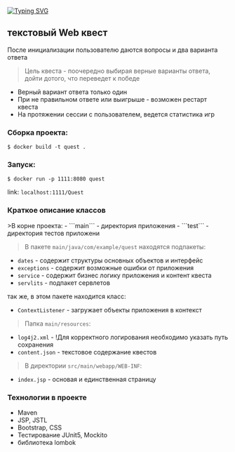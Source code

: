 [![Typing SVG](https://readme-typing-svg.herokuapp.com?font=Fira+Code&pause=1000&width=435&lines=Quest)](https://git.io/typing-svg)
<h2><a>текстовый Web квест</a></h2>

После инициализации пользователю даются вопросы и два варианта ответа

>Цель квеста - поочередно выбирая верные варианты ответа,
> дойти дотого, что переведет к победе
>
* Верный вариант ответа только один
* При не правильном ответе или выигрыше - возможен рестарт квеста
* На протяжении сессии с пользователем, ведется статистика игр

<h3><a>Сборка проекта: </a></h3>

```$ docker build -t quest .```

<h3 ><a>Запуск:</a></h3>

```$ docker run -p 1111:8080 quest```

link: ```localhost:1111/Quest```

<h3 ><a>Краткое описание классов</a></h3>
>В корне проекта:
- ```main``` - директория приложения
-  ```test``` - директория тестов приложени

>В пакете ```main/java/com/example/quest``` находятся подпакеты:
- ```dates``` - содержит структуры основных объектов и интерфейс
- ```exceptions``` - содержит возможные ошибки от приложения
- ```service``` - содержит бизнес логику приложения и контент квеста 
- ```servlits``` - подпакет сервлетов

так же, в этом пакете находится класс:

- ```ContextListener``` - загружает объекты приложения в контекст

>Папка ```main/resources```: 

- ```log4j2.xml``` - !Для корректного логирования необходимо указать путь сохранения
- ```content.json``` - текстовое содержание квестов

>В директории ```src/main/webapp/WEB-INF```:
- ```index.jsp``` - основая и единственная страницу

<h3><a>Технологии в проекте</a></h3>

- Maven
- JSP, JSTL
- Bootstrap, CSS
- Тестирование JUnit5, Mockito
- библиотека lombok
